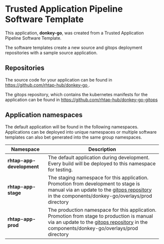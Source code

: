 # Trusted Application Pipeline Software Template

This application, **donkey-go**, was created from a Trusted Application Pipeline Software Template.

The software templates create a new source and gitops deployment repositories with a sample source application. 

## Repositories

The source code for your application can be found in [https://github.com/rhtap-hub/donkey-go ](https://github.com/rhtap-hub/donkey-go ).
 
The gitops repository, which contains the kubernetes manifests for the application can be found in 
[https://github.com/rhtap-hub/donkey-go-gitops ](https://github.com/rhtap-hub/donkey-go-gitops ) 

## Application namespaces 

The default application will be found in the following namespaces. Applications can be deployed into unique namespaces or multiple software templates can also bet generated into the same group namespaces.  

|  Namespace   |  Description   |  
| -------- | -------- |   
| **rhtap-app-development** | The default application during development. Every build will be deployed to this namespace for testing. | 
| **rhtap-app-stage** | The staging namespace for this application. Promotion from development to stage is manual via an update to the [gitops repository](https://github.com/rhtap-hub/donkey-go-gitops ) in the components/donkey-go/overlays/prod directory |  
| **rhtap-app-prod** | The production namespace for this application. Promotion from stage to production is manual via an update to the [gitops repository](https://github.com/rhtap-hub/donkey-go-gitops ) in the components/donkey-go/overlays/prod directory | 